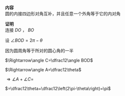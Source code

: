 **内容**  
圆的内接四边形对角互补，并且任意一个外角等于它的内对角  
  
**证明**  
连接 $DO$ ， $BO$  
  
设 $\angle BOD=2\pi-\theta$  
  
因为圆周角等于所对的圆心角的一半  
  
$\Rightarrow\angle C=\dfrac12\angle BOD$  
  
$\Rightarrow\angle A=\dfrac12\theta$  
  
$\Rightarrow\angle A+\angle C=$  
  
$=\dfrac12\theta+\dfrac12\left(2\pi-\theta\right)=\pi$  
